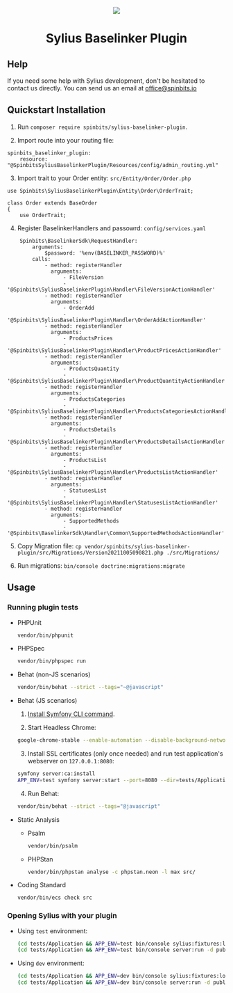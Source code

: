 <p align="center">
    <a href="https://sylius.com" target="_blank">
        <img src="https://demo.sylius.com/assets/shop/img/logo.png" />
    </a>
</p>

<h1 align="center">Sylius Baselinker Plugin</h1>

## Help
If you need some help with Sylius development, don't be hesitated to contact us directly. You can send us an email at office@spinbits.io

## Quickstart Installation

1. Run `composer require spinbits/sylius-baselinker-plugin`.

2. Import route into your routing file:

```
spinbits_baselinker_plugin:
    resource: "@SpinbitsSyliusBaselinkerPlugin/Resources/config/admin_routing.yml"
```

3. Import trait to your Order entity: `src/Entity/Order/Order.php`
```
use Spinbits\SyliusBaselinkerPlugin\Entity\Order\OrderTrait;

class Order extends BaseOrder
{
    use OrderTrait;

```

4. Register BaselinkerHandlers and passowrd: `config/services.yaml`
```
    Spinbits\BaselinkerSdk\RequestHandler:
        arguments:
            $password: '%env(BASELINKER_PASSWORD)%'
        calls:
            - method: registerHandler
              arguments:
                  - FileVersion
                  - '@Spinbits\SyliusBaselinkerPlugin\Handler\FileVersionActionHandler'
            - method: registerHandler
              arguments:
                  - OrderAdd
                  - '@Spinbits\SyliusBaselinkerPlugin\Handler\OrderAddActionHandler'
            - method: registerHandler
              arguments:
                  - ProductsPrices
                  - '@Spinbits\SyliusBaselinkerPlugin\Handler\ProductPricesActionHandler'
            - method: registerHandler
              arguments:
                  - ProductsQuantity
                  - '@Spinbits\SyliusBaselinkerPlugin\Handler\ProductQuantityActionHandler'
            - method: registerHandler
              arguments:
                  - ProductsCategories
                  - '@Spinbits\SyliusBaselinkerPlugin\Handler\ProductsCategoriesActionHandler'
            - method: registerHandler
              arguments:
                  - ProductsDetails
                  - '@Spinbits\SyliusBaselinkerPlugin\Handler\ProductsDetailsActionHandler'
            - method: registerHandler
              arguments:
                  - ProductsList
                  - '@Spinbits\SyliusBaselinkerPlugin\Handler\ProductsListActionHandler'
            - method: registerHandler
              arguments:
                  - StatusesList
                  - '@Spinbits\SyliusBaselinkerPlugin\Handler\StatusesListActionHandler'
            - method: registerHandler
              arguments:
                  - SupportedMethods
                  - '@Spinbits\BaselinkerSdk\Handler\Common\SupportedMethodsActionHandler'

```

5. Copy Migration file:
`cp vendor/spinbits/sylius-baselinker-plugin/src/Migrations/Version20211005090821.php ./src/Migrations/`

6. Run migrations:
`bin/console doctrine:migrations:migrate`

## Usage

### Running plugin tests

  - PHPUnit

    ```bash
    vendor/bin/phpunit
    ```

  - PHPSpec

    ```bash
    vendor/bin/phpspec run
    ```

  - Behat (non-JS scenarios)

    ```bash
    vendor/bin/behat --strict --tags="~@javascript"
    ```

  - Behat (JS scenarios)
 
    1. [Install Symfony CLI command](https://symfony.com/download).
 
    2. Start Headless Chrome:
    
      ```bash
      google-chrome-stable --enable-automation --disable-background-networking --no-default-browser-check --no-first-run --disable-popup-blocking --disable-default-apps --allow-insecure-localhost --disable-translate --disable-extensions --no-sandbox --enable-features=Metal --headless --remote-debugging-port=9222 --window-size=2880,1800 --proxy-server='direct://' --proxy-bypass-list='*' http://127.0.0.1
      ```
    
    3. Install SSL certificates (only once needed) and run test application's webserver on `127.0.0.1:8080`:
    
      ```bash
      symfony server:ca:install
      APP_ENV=test symfony server:start --port=8080 --dir=tests/Application/public --daemon
      ```
    
    4. Run Behat:
    
      ```bash
      vendor/bin/behat --strict --tags="@javascript"
      ```
    
  - Static Analysis
  
    - Psalm
    
      ```bash
      vendor/bin/psalm
      ```
      
    - PHPStan
    
      ```bash
      vendor/bin/phpstan analyse -c phpstan.neon -l max src/  
      ```

  - Coding Standard
  
    ```bash
    vendor/bin/ecs check src
    ```

### Opening Sylius with your plugin

- Using `test` environment:

    ```bash
    (cd tests/Application && APP_ENV=test bin/console sylius:fixtures:load)
    (cd tests/Application && APP_ENV=test bin/console server:run -d public)
    ```
    
- Using `dev` environment:

    ```bash
    (cd tests/Application && APP_ENV=dev bin/console sylius:fixtures:load)
    (cd tests/Application && APP_ENV=dev bin/console server:run -d public)
    ```
